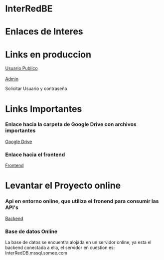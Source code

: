 # InterRedBE

# Enlaces de Interes

# Links en produccion
<a href="https://inter-red-fe.vercel.app">Usuario Publico</a> 
<br></br>
<a href="https://inter-red-fe.vercel.app/login">Admin</a> <p>Solicitar Usuario y contraseña</p>

# Links Importantes
<h3>Enlace hacia la carpeta de Google Drive con archivos importantes</h3>
<a href="https://drive.google.com/drive/folders/1OugaCjQvwLq1EpyTLwinGOVF-A8pCkMe?usp=sharing">Google Drive</a>

<h3>Enlace hacia el frontend</h3>
<a href="https://github.com/ProgramacionIIIGrupo3/InterRedFE">Frontend</a>

# Levantar el Proyecto online
<h3>Api en entorno online, que utiliza el fronend para consumir las API's</h3>
<a href="http://www.interred.somee.com">Backend</a>

<h3>Base de datos Online</h3>
<p>La base de datos se encuentra alojada en un servidor online, ya esta el backend conectada a ella, el servidor en cuestion es: InterRedDB.mssql.somee.com</p>
